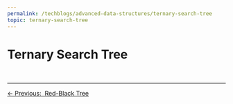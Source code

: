 ```yaml
---
permalink: /techblogs/advanced-data-structures/ternary-search-tree
topic: ternary-search-tree
---
```




# Ternary Search Tree













<br>



------

<a href="red-black-tree" class="prev-button">&larr; Previous:  Red-Black Tree</a> 

